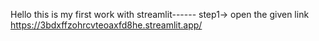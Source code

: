 Hello this is my first work with streamlit------
step1-> open the given link https://3bdxffzohrcvteoaxfd8he.streamlit.app/
